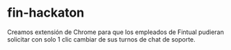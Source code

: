 # fin-hackaton

Creamos extensión de Chrome para que los empleados de Fintual pudieran solicitar con solo 1 clic cambiar de sus turnos de chat de soporte.